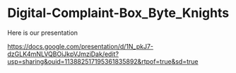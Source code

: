 # Digital-Complaint-Box_Byte_Knights

Here is our presentation

https://docs.google.com/presentation/d/1N_pkJ7-dzGLK4mNLVQBOiJkpVJmziDak/edit?usp=sharing&ouid=113882517195361835892&rtpof=true&sd=true
